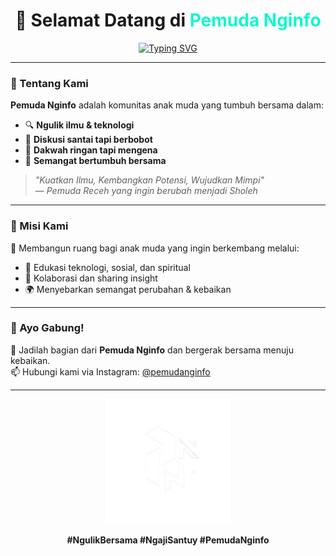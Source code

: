 <h1 align="center">👋 Selamat Datang di <span style="color:#11F7CE">Pemuda Nginfo</span></h1>

<p align="center">
  <a href="https://git.io/typing-svg">
    <img src="https://readme-typing-svg.demolab.com?font=Fira+Code&pause=1000&color=11F7CE&width=900&lines=Halo%2C+kami+dari+Pemuda+Nginfo!;Bersama+kita+belajar%2C+berdiskusi%2C+dan+berdakwah!;Jadilah+bagian+dari+perubahan+positif+anak+muda." alt="Typing SVG" />
  </a>
</p>

---

### 🌱 Tentang Kami
**Pemuda Nginfo** adalah komunitas anak muda yang tumbuh bersama dalam:
- 🔍 **Ngulik ilmu & teknologi**
- 💬 **Diskusi santai tapi berbobot**
- 🕌 **Dakwah ringan tapi mengena**
- 🤝 **Semangat bertumbuh bersama**

> _"Kuatkan Ilmu, Kembangkan Potensi, Wujudkan Mimpi"_  
> — *Pemuda Receh yang ingin berubah menjadi Sholeh*

---

### 🎯 Misi Kami
🚀 Membangun ruang bagi anak muda yang ingin berkembang melalui:
- 🧠 Edukasi teknologi, sosial, dan spiritual
- 🤝 Kolaborasi dan sharing insight
- 🌍 Menyebarkan semangat perubahan & kebaikan

---

### 🤝 Ayo Gabung!
📌 Jadilah bagian dari **Pemuda Nginfo** dan bergerak bersama menuju kebaikan.  
📫 Hubungi kami via Instagram: <a href="https://instagram.com/pemudanginfo" target="_blank">@pemudanginfo</a>

---

<p align="center">
  <img src="https://raw.githubusercontent.com/notmuzakki/notmuzakki.github.io/main/Pemuda-Nginfo/assets/img/icon.jpg" width="200" alt="Logo Pemuda Nginfo"/>
</p>

<p align="center">
  <b>#NgulikBersama #NgajiSantuy #PemudaNginfo</b>
</p>
